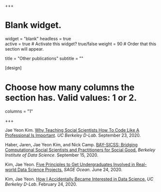 +++
# Blank widget.
widget = "blank"
headless = true  
active = true  # Activate this widget? true/false
weight = 90  # Order that this section will appear.

title = "Other publications"
subtitle = ""

[design]
  # Choose how many columns the section has. Valid values: 1 or 2.
  columns = "1"

+++

Jae Yeon Kim. [Why Teaching Social Scientists How To Code Like A Professional Is Important](https://dlab.berkeley.edu/blog/why-teaching-social-scientists-how-code-professional-important). *UC Berkeley D-Lab*. September 23, 2020.

Haber, Jaren, Jae Yeon Kim, and Nick Camp. [BAY-SICSS: Bridging Computational Social Scientists and Practitioners for Social Good.](https://bids.berkeley.edu/news/bay-sicss-bridging-computational-social-scientists-and-practitioners-social-good) *Berkeley Institute of Data Science*. September 15, 2020.

Kim, Jae Yeon. [Five Principles to Get Undergraduates Involved in Real-world Data Science Projects.](https://ocean.sagepub.com/blog/skills/5-principles-to-get-undergraduates-involved-in-real-world-data-science-projects) *SAGE Ocean*. June 24, 2020.

Kim, Jae Yeon. [How I Accidentally Became Interested in Data Science.](https://dlab.berkeley.edu/blog/how-i-accidentally-became-interested-data-science) *UC Berkeley D-Lab*. February 24, 2020.
